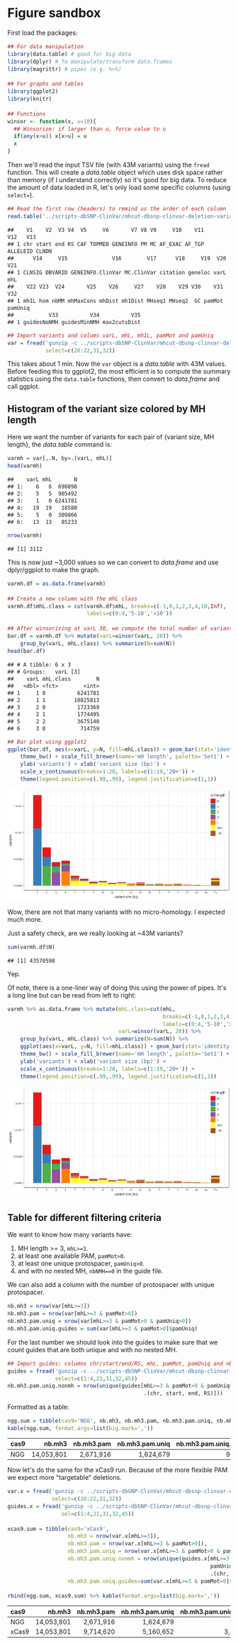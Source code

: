 Figure sandbox
==============

First load the packages:

``` r
## For data manipulation
library(data.table) # good for big data
library(dplyr) # To manipulate/transform data.frames
library(magrittr) # pipes (e.g. %>%)

## For graphs and tables
library(ggplot2)
library(knitr)

## Functions
winsor <- function(x, u=10){
  ## Winsorize: if larger than u, force value to u
  if(any(x>u)) x[x>u] = u
  x
}
```

Then we'll read the input TSV file (with 43M variants) using the `fread` function. This will create a *data.table* object which uses disk space rather than memory (if I understand correctly) so it's good for big data. To reduce the amount of data loaded in R, let's only load some specific columns (using `select=`).

``` r
## Read the first row (headers) to remind us the order of each column
read.table('../scripts-dbSNP-ClinVar/mhcut-dbsnp-clinvar-deletion-variants.tsv.gz', nrows=1)
```

    ##    V1    V2  V3 V4  V5     V6       V7 V8 V9     V10    V11      V12   V13
    ## 1 chr start end RS CAF TOPMED GENEINFO PM MC AF_EXAC AF_TGP ALLELEID CLNDN
    ##      V14     V15              V16        V17      V18     V19  V20 V21
    ## 1 CLNSIG DBVARID GENEINFO.ClinVar MC.ClinVar citation geneloc varL mhL
    ##    V22 V23  V24       V25    V26     V27    V28    V29 V30    V31     V32
    ## 1 mh1L hom nbMM mhMaxCons mhDist mh1Dist MHseq1 MHseq2  GC pamMot pamUniq
    ##           V33          V34          V35
    ## 1 guidesNoNMH guidesMinNMH max2cutsDist

``` r
## Import variants and colums varL, mhL, mh1L, pamMot and pamUniq
var = fread('gunzip -c ../scripts-dbSNP-ClinVar/mhcut-dbsnp-clinvar-deletion-variants.tsv.gz',
            select=c(20:22,31,32))
```

This takes about 1 min. Now the `var` object is a *data.table* with 43M values. Before feeding this to ggplot2, the most efficient is to compute the summary statistics using the `data.table` functions, then convert to *data.frame* and call ggplot.

Histogram of the variant size colored by MH length
--------------------------------------------------

Here we want the number of variants for each pair of {variant size, MH length}, the *data.table* command is:

``` r
varmh = var[,.N, by=.(varL, mhL)]
head(varmh)
```

    ##    varL mhL       N
    ## 1:    6   6  690898
    ## 2:    5   5  905492
    ## 3:    1   0 6241781
    ## 4:   19  19   18580
    ## 5:    5   0  309866
    ## 6:   13  13   85233

``` r
nrow(varmh)
```

    ## [1] 3112

This is now just ~3,000 values so we can convert to *data.frame* and use dplyr/ggplot to make the graph.

``` r
varmh.df = as.data.frame(varmh)

## Create a new column with the mhL class
varmh.df$mhL.class = cut(varmh.df$mhL, breaks=c(-1,0,1,2,3,4,10,Inf),
                         labels=c(0:4,'5-10','>10'))

## After winsorizing at varL 30, we compute the total number of variant in each class for each variant size using dplyr.
bar.df = varmh.df %>% mutate(varL=winsor(varL, 20)) %>%
    group_by(varL, mhL.class) %>% summarize(N=sum(N))
head(bar.df)
```

    ## # A tibble: 6 x 3
    ## # Groups:   varL [3]
    ##    varL mhL.class        N
    ##   <dbl> <fct>        <int>
    ## 1     1 0          6241781
    ## 2     1 1         10825813
    ## 3     2 0          1723369
    ## 4     2 1          1774495
    ## 5     2 2          3675140
    ## 6     3 0           714759

``` r
## Bar plot using ggplot2
ggplot(bar.df, aes(x=varL, y=N, fill=mhL.class)) + geom_bar(stat='identity') +
    theme_bw() + scale_fill_brewer(name='mH length', palette='Set1') +
    ylab('variants') + xlab('variant size (bp)') +
    scale_x_continuous(breaks=1:20, labels=c(1:19,'20+')) +
    theme(legend.position=c(.99,.99), legend.justification=c(1,1))
```

![](MHcut-Figures-dbSNPClinVar_files/figure-markdown_github/unnamed-chunk-4-1.png)

Wow, there are not that many variants with no micro-homology. I expected much more.

Just a safety check, are we really looking at ~43M variants?

``` r
sum(varmh.df$N)
```

    ## [1] 43570598

Yep.

Of note, there is a one-liner way of doing this using the power of pipes. It's a long line but can be read from left to right:

``` r
varmh %>% as.data.frame %>% mutate(mhL.class=cut(mhL,
                                                 breaks=c(-1,0,1,2,3,4,10,Inf),
                                                 labels=c(0:4,'5-10','>10')),
                                   varL=winsor(varL, 20)) %>%
    group_by(varL, mhL.class) %>% summarize(N=sum(N)) %>%
    ggplot(aes(x=varL, y=N, fill=mhL.class)) + geom_bar(stat='identity') +
    theme_bw() + scale_fill_brewer(name='mH length', palette='Set1') +
    ylab('variants') + xlab('variant size (bp)') +
    scale_x_continuous(breaks=1:20, labels=c(1:19,'20+')) +
    theme(legend.position=c(.99,.99), legend.justification=c(1,1))
```

![](MHcut-Figures-dbSNPClinVar_files/figure-markdown_github/unnamed-chunk-6-1.png)

Table for different filtering criteria
--------------------------------------

We want to know how many variants have:

1.  MH length &gt;= 3, `mhL>=3`.
2.  at least one available PAM, `pamMot>0`.
3.  at least one unique protospacer, `pamUniq>0`.
4.  and with no nested MH, `nbNMH==0` in the guide file.

We can also add a column with the number of protospacer with unique protospacer.

``` r
nb.mh3 = nrow(var[mhL>=3])
nb.mh3.pam = nrow(var[mhL>=3 & pamMot>0])
nb.mh3.pam.uniq = nrow(var[mhL>=3 & pamMot>0 & pamUniq>0])
nb.mh3.pam.uniq.guides = sum(var[mhL>=3 & pamMot>0]$pamUniq)
```

For the last number we should look into the guides to make sure that we count guides that are both unique and with no nested MH.

``` r
## Import guides: columns chr/start/end/RS, mhL, pamMot, pamUniq and nbNMH
guides = fread('gunzip -c ../scripts-dbSNP-ClinVar/mhcut-dbsnp-clinvar-deletion-guides.tsv.gz',
               select=c(1:4,21,31,32,45))
nb.mh3.pam.uniq.nonmh = nrow(unique(guides[mhL>=3 & pamMot>0 & pamUniq>0 & nbNMH==0,
                                           .(chr, start, end, RS)]))
```

Formatted as a table:

``` r
ngg.sum = tibble(cas9='NGG', nb.mh3, nb.mh3.pam, nb.mh3.pam.uniq, nb.mh3.pam.uniq.nonmh, nb.mh3.pam.uniq.guides)
kable(ngg.sum, format.args=list(big.mark=','))
```

| cas9 |      nb.mh3|  nb.mh3.pam|  nb.mh3.pam.uniq|  nb.mh3.pam.uniq.nonmh|  nb.mh3.pam.uniq.guides|
|:-----|-----------:|-----------:|----------------:|----------------------:|-----------------------:|
| NGG  |  14,053,801|   2,671,916|        1,624,679|                908,708|               3,287,892|

Now let's do the same for the xCas9 run. Because of the more flexible PAM we expect more "targetable" deletions.

``` r
var.x = fread('gunzip -c ../scripts-dbSNP-ClinVar/mhcut-dbsnp-clinvar-deletion-xCas9-variants.tsv.gz',
              select=c(20:22,31,32))
guides.x = fread('gunzip -c ../scripts-dbSNP-ClinVar/mhcut-dbsnp-clinvar-deletion-xCas9-guides.tsv.gz',
                 sel=c(1:4,21,31,32,45))

xcas9.sum = tibble(cas9='xCas9',
                   nb.mh3 = nrow(var.x[mhL>=3]),
                   nb.mh3.pam = nrow(var.x[mhL>=3 & pamMot>0]),
                   nb.mh3.pam.uniq = nrow(var.x[mhL>=3 & pamMot>0 & pamUniq>0]),
                   nb.mh3.pam.uniq.nonmh = nrow(unique(guides.x[mhL>=3 & pamMot>0 &
                                                                pamUniq>0 & nbNMH==0,
                                                                .(chr, start, end, RS)])),
                   nb.mh3.pam.uniq.guides=sum(var.x[mhL>=3 & pamMot>0]$pamUniq))

rbind(ngg.sum, xcas9.sum) %>% kable(format.args=list(big.mark=','))
```

| cas9  |      nb.mh3|  nb.mh3.pam|  nb.mh3.pam.uniq|  nb.mh3.pam.uniq.nonmh|  nb.mh3.pam.uniq.guides|
|:------|-----------:|-----------:|----------------:|----------------------:|-----------------------:|
| NGG   |  14,053,801|   2,671,916|        1,624,679|                908,708|               3,287,892|
| xCas9 |  14,053,801|   9,714,620|        5,160,652|              3,824,551|              14,880,555|
